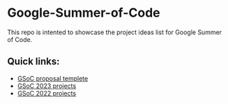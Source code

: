 # Google-Summer-of-Code
This repo is intented to showcase the project ideas list for Google Summer of Code.

## Quick links:
* [GSoC proposal templete](https://github.com/merledu/Google-Summer-of-Code/wiki/GSoC-Proposal-Template)
* [GSoC 2023 projects](https://github.com/merledu/Google-Summer-of-Code/wiki/GSoC'23-Project-Ideas-List)
* [GSoC 2022 projects](https://github.com/merledu/Google-Summer-of-Code/wiki/GSoC%2722-Project-Ideas-List)
